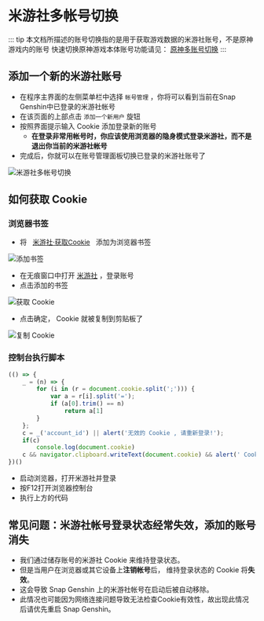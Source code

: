 # 米游社多帐号切换

::: tip
本文档所描述的账号切换指的是用于获取游戏数据的米游社账号，不是原神游戏内的账号
快速切换原神游戏本体账号功能请见： [原神多账号切换](./account-switch.md)
:::

## 添加一个新的米游社账号

- 在程序主界面的左侧菜单栏中选择 `帐号管理` ，你将可以看到当前在Snap Genshin中已登录的米游社帐号
- 在该页面的上部点击 `添加一个新用户` 旋钮
- 按照界面提示输入 Cookie 添加登录新的账号
    - **在登录非常用帐号时，你应该使用浏览器的隐身模式登录米游社，而不是退出你当前的米游社帐号**
- 完成后，你就可以在账号管理面板切换已登录的米游社账号了

![米游社多帐号切换](https://img.snapgenshin.com/imgs/2022/02/1e0f5fd109743638.png)

## 如何获取 Cookie

### 浏览器书签

- 将 <a href="javascript:(()=>{_=(n)=>{for(i in(r=document.cookie.split(';'))){var a=r[i].split('=');if(a[0].trim()==n)return a[1]}};c=_('account_id')||alert('无效的 Cookie , 请重新登录!');c&&navigator.clipboard.writeText(document.cookie)&&alert(' Cookie 已经成功获取, 点击确定将 Cookie 复制到剪贴板。')})();" class="badge tip" style="padding: .25rem .5rem;border-radius: .25rem;font-size: .85rem;">米游社·获取Cookie</a> 添加为浏览器书签

![添加书签](/AddBookmark.png)

- 在无痕窗口中打开 [米游社](https://bbs.mihoyo.com/ys) ，登录账号
- 点击添加的书签

![获取 Cookie ](/GetCookie.png)

- 点击确定， Cookie 就被复制到剪贴板了

![复制 Cookie](/CopyCookie.png)

### 控制台执行脚本

```javascript
(() => {
    _ = (n) => {
        for (i in (r = document.cookie.split(';'))) {
            var a = r[i].split('=');
            if (a[0].trim() == n)
                return a[1]
        }
    };
    c = _('account_id') || alert('无效的 Cookie , 请重新登录!');
    if(c)
        console.log(document.cookie) 
    c && navigator.clipboard.writeText(document.cookie) && alert(' Cookie 已经成功获取, 点击确定将 Cookie 复制到剪贴板。如果未复制入剪贴板请手动复制下方的文字。')
})()
```

- 启动浏览器，打开米游社并登录
- 按F12打开浏览器控制台
- 执行上方的代码

## 常见问题：米游社帐号登录状态经常失效，添加的账号消失

* 我们通过储存账号的米游社 Cookie 来维持登录状态。
* 但是当用户在浏览器或其它设备上**注销帐号**后， 维持登录状态的 Cookie 将**失效**。
* 这会导致 Snap Genshin 上的米游社帐号在启动后被自动移除。
* 此情况也可能因为网络连接问题导致无法检查Cookie有效性，故出现此情况后请优先重启 Snap Genshin。
